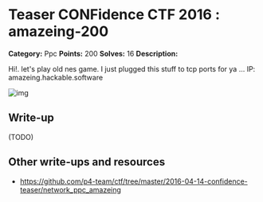 # Teaser CONFidence CTF 2016 : amazeing-200

**Category:** Ppc
**Points:** 200
**Solves:** 16
**Description:**

Hi!. let's play old nes game. I just plugged this stuff to tcp ports for ya ...
IP: amazeing.hackable.software

![img](/img.png)

## Write-up

(TODO)

## Other write-ups and resources

* https://github.com/p4-team/ctf/tree/master/2016-04-14-confidence-teaser/network_ppc_amazeing
